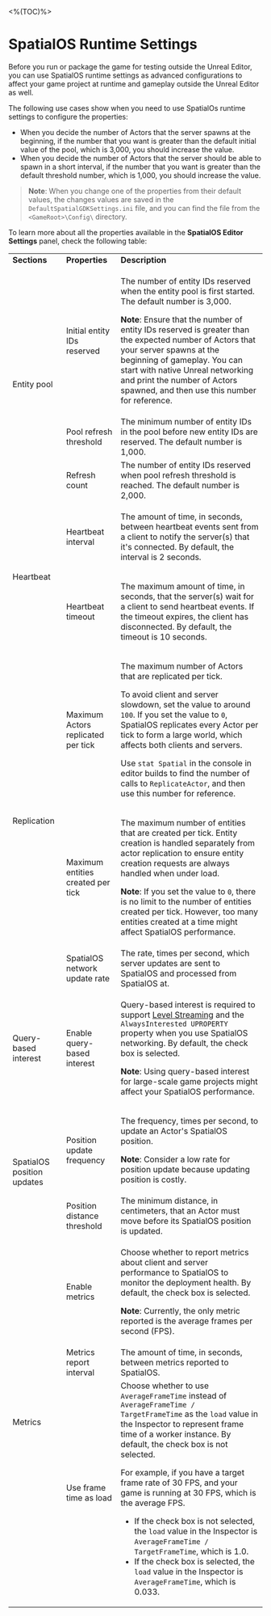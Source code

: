 <%(TOC)%>
# SpatialOS Runtime Settings

Before you run or package the game for testing outside the Unreal Editor, you can use SpatialOS runtime settings as advanced configurations to affect your game project at runtime and gameplay outside the Unreal Editor as well.

The following use cases show when you need to use SpatialOs runtime settings to configure the properties:

- When you decide the number of Actors that the server spawns at the beginning, if the number that you want is greater than the default initial value of the pool, which is 3,000, you should increase the value.
- When you decide the number of Actors that the server should be able to spawn in a short interval, if the number that you want is greater than the default threshold number, which is 1,000, you should increase the value.

> **Note**: When you change one of the properties from their default values, the changes values are saved in the `DefaultSpatialGDKSettings.ini` file, and you can find the file from the `<GameRoot>\Config\` directory.

To learn more about all the properties available in the **SpatialOS Editor Settings** panel, check the following table:

<table>
<tbody>
<tr>
<td><strong>Sections</strong></td>
<td><strong>Properties</strong></td>
<td><strong>Description</strong></td>
</tr>
<tr>
<td rowspan="3">Entity pool</td>
<td>Initial entity IDs reserved</td>
<td>
<p>The number of entity IDs reserved when the entity pool is first started. The default number is 3,000.</p>
<p><strong>Note</strong>: Ensure that the number of entity IDs reserved is greater than the expected number of Actors that your server spawns at the beginning of gameplay. You can start with native Unreal networking and print the number of Actors spawned, and then use this number for reference.</p>
</td>
</tr>
<tr>
<td>Pool refresh threshold</td>
<td>The minimum number of entity IDs in the pool before new entity IDs are reserved. The default number is 1,000.</td>
</tr>
<tr>
<td>Refresh count</td>
<td>The number of entity IDs reserved when pool refresh threshold is reached. The default number is 2,000.</td>
</tr>
<tr>
<td rowspan="2">Heartbeat</td>
<td>Heartbeat interval</td>
<td>
<p>The amount of time, in seconds, between heartbeat events sent from a client to notify the server(s) that it's connected. By default, the interval is 2 seconds.</p>
</td>
</tr>
<tr>
<td>Heartbeat timeout</td>
<td>
<p>The maximum amount of time, in seconds, that the server(s) wait for a client to send heartbeat events. If the timeout expires, the client has disconnected. By default, the timeout is 10 seconds.</p>
</td>
</tr>
<tr>
<td rowspan="3">Replication</td>
<td>Maximum Actors replicated per tick</td>
<td>
<p>The maximum number of Actors that are replicated per tick.</p>
<p><span style="font-weight: 400;">To avoid client and server slowdown, set the value to around <code>100</code>. </span><span style="font-weight: 400;">If you set the value to <code>0</code>, SpatialOS replicates every Actor per tick to form a large world, which affects both clients and servers. </span>
<p><span style="font-weight: 400;">Use <code>stat Spatial</code> in the console in editor builds to find the number of calls to <code>ReplicateActor</code>, and then use this number for reference.</span></p>
</td>
</tr>
<tr>
<td>Maximum entities created per tick</td>
<td>
<p><span style="font-weight: 400;">The maximum number of entities that are created per tick. Entity creation is handled separately from actor replication to ensure entity creation requests are always handled when under load.</span></p>
  <p><span style="font-weight: 400;"><strong>Note</strong>: If you set the value to <code>0</code>, there is no limit to the number of entities created per tick. However, too many entities created at a time might affect SpatialOS performance.</p>
</td>
</tr>
<tr>
<td>SpatialOS network update rate</td>
<td><span style="font-weight: 400;">The rate, times per second, which server updates are sent to SpatialOS and processed from SpatialOS at.</td>
</tr>
<tr>
<td>Query-based interest</td>
<td>Enable query-based interest</td>
<td>
<p>Query-based interest is required to support&nbsp;<a href="https://docs.unrealengine.com/en-us/Engine/LevelStreaming">Level Streaming</a> and the <code>AlwaysInterested UPROPERTY</code> property when you use SpatialOS networking. By default, the check box is selected.</span></p>
<p><strong>Note</strong>: Using query-based interest for large-scale game projects might affect your SpatialOS performance.</p>
</td>
</tr>
<tr>
<td rowspan="2">SpatialOS position updates&nbsp;</td>
<td>Position update frequency</td>
<td>
<p>The frequency, times per second, to update an Actor's SpatialOS position.</p>
<p><strong>Note</strong>: Consider a low rate for position update because updating position is costly.</p>
</td>
</tr>
<tr>
<td>Position distance threshold</td>
<td>The minimum distance, in centimeters, that an Actor must move before its SpatialOS position is updated.</td>
</tr>
<tr>
<td rowspan="3">Metrics</td>
<td>Enable metrics</td>
<td>
<p>Choose whether to report m<span style="font-weight: 400;">etrics about client and server performance to SpatialOS to monitor the deployment health. By default, the check box is selected.</span></p>
<p><strong>Note</strong>: Currently, the only metric reported is the average frames per second (FPS).</p>
</td>
</tr>
<tr>
<td>Metrics report interval</td>
<td><span style="font-weight: 400;">The amount of time, in seconds, between metrics reported to SpatialOS.</span></td>
</tr>
<tr>
<td>Use frame time as load</td>
  <td><span style="font-weight: 400;">Choose whether to use <code>AverageFrameTime</code> instead of <code>AverageFrameTime / TargetFrameTime</code> as the <code>load</code> value in the Inspector to represent frame time of a worker instance. By default, the check box is not selected.</p>
<p>For example, if you have a target frame rate of 30 FPS, and your game is running at 30 FPS, which is the average FPS.</p>
<ul>
  <li>If the check box is not selected, the <code>load</code> value in the Inspector is <code>AverageFrameTime / TargetFrameTime</code>, which is 1.0.</li>
  <li>If the check box is selected, the <code>load</code> value in the Inspector is <code>AverageFrameTime</code>, which is 0.033.</li>
</ul>
</td>
</tr>
</tbody>
</table>
